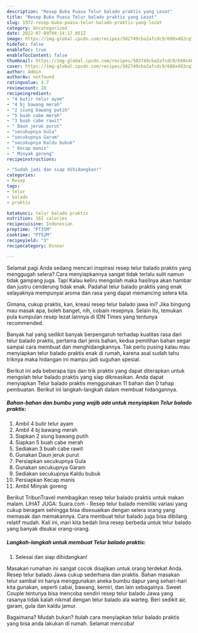 ```yaml
---
description: "Resep Buka Puasa Telur balado praktis yang Lezat"
title: "Resep Buka Puasa Telur balado praktis yang Lezat"
slug: 1972-resep-buka-puasa-telur-balado-praktis-yang-lezat
category: Uncategorized
date: 2022-07-09T04:14:17.051Z
image: https://img-global.cpcdn.com/recipes/502749cba2afcdc9/680x482cq70/telur-balado-praktis-foto-resep-utama.jpg
hideToc: false
enableToc: true
enableTocContent: false
thumbnail: https://img-global.cpcdn.com/recipes/502749cba2afcdc9/680x482cq70/telur-balado-praktis-foto-resep-utama.jpg
cover: https://img-global.cpcdn.com/recipes/502749cba2afcdc9/680x482cq70/telur-balado-praktis-foto-resep-utama.jpg
author: Admin
authorAv: notfound
ratingvalue: 4.7
reviewcount: 18
recipeingredient:
- "4 butir telur ayam"
- "4 bj bawang merah"
- "2 siung bawang putih"
- "5 buah cabe merah"
- "3 buah cabe rawit"
- " Daun jeruk purut"
- "secukupnya Gula"
- "secukupnya Garam"
- "secukupnya Kaldu bubuk"
- " Kecap manis"
- " Minyak goreng"
recipeinstructions:

- "Sudah jadi dan siap dihidangkan!"
categories:
- Resep
tags:
- telur
- balado
- praktis

katakunci: telur balado praktis 
nutrition: 162 calories
recipecuisine: Indonesian
preptime: "PT35M"
cooktime: "PT52M"
recipeyield: "3"
recipecategory: Dinner

---
```



Selamat pagi Anda sedang mencari inspirasi resep telur balado praktis yang menggugah selera? Cara menyiapkannya sangat tidak terlalu sulit namun tidak gampang juga. Tapi Kalau keliru mengolah maka hasilnya akan hambar dan justru cenderung tidak enak. Padahal telur balado praktis yang enak selayaknya mempunyai aroma dan rasa yang dapat memancing selera kita.


Gimana, cukup praktis, kan, kreasi resep telur balado jawa ini? Jika bingung mau masak apa, boleh banget, nih, cobain resepnya. Selain itu, temukan pula kumpulan resep lezat lainnya di IDN Times yang tentunya recommended.

Banyak hal yang sedikit banyak berpengaruh terhadap kualitas rasa dari telur balado praktis, pertama dari jenis bahan, kedua pemilihan bahan segar sampai cara membuat dan menghidangkannya. Tak perlu pusing kalau mau menyiapkan telur balado praktis enak di rumah, karena asal sudah tahu triknya maka hidangan ini mampu jadi suguhan spesial.


Berikut ini ada beberapa tips dan trik praktis yang dapat diterapkan untuk mengolah telur balado praktis yang siap dikreasikan. Anda dapat menyiapkan Telur balado praktis menggunakan 11 bahan dan 0 tahap pembuatan. Berikut ini langkah-langkah dalam membuat hidangannya.

<!--inarticleads1-->

##### Bahan-bahan dan bumbu yang wajib ada untuk menyiapkan Telur balado praktis:

1. Ambil 4 butir telur ayam
1. Ambil 4 bj bawang merah
1. Siapkan 2 siung bawang putih
1. Siapkan 5 buah cabe merah
1. Sediakan 3 buah cabe rawit
1. Gunakan  Daun jeruk purut
1. Persiapkan secukupnya Gula
1. Gunakan secukupnya Garam
1. Sediakan secukupnya Kaldu bubuk
1. Persiapkan  Kecap manis
1. Ambil  Minyak goreng


Berikut TribunTravel membagikan resep telur balado praktis untuk makan malam. LIHAT JUGA: Suara.com - Resep telur balado memiliki variasi yang cukup beragam sehingga bisa disesuaikan dengan selera orang yang memasak dan memakannya. Cara membuat telur balado juga bisa dibilang relatif mudah. Kali ini, mari kita bedah lima resep berbeda untuk telur balado yang banyak disukai orang-orang. 

<!--inarticleads2-->

##### Langkah-langkah untuk membuat Telur balado praktis:


1. Selesai dan siap dihidangkan!

Masakan rumahan ini sangat cocok disajikan untuk orang terdekat Anda. Resep telur balado Jawa cukup sederhana dan praktis. Bahan masakan telur sambal ini hanya menggunakan aneka bumbu dapur yang sehari-hari kita gunakan, seperti cabai, bawang, kemiri, dan lain sebagainya. Sweet Couple tentunya bisa mencoba sendiri resep telur balado Jawa yang rasanya tidak kalah nikmat dengan telur balado ala warteg. Beri sedikit air, garam, gula dan kaldu jamur. 

Bagaimana? Mudah bukan? Itulah cara menyiapkan telur balado praktis yang bisa anda lakukan di rumah. Selamat mencoba!
